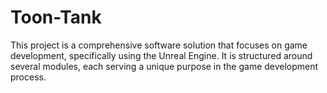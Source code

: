 # Toon-Tank
This project is a comprehensive software solution that focuses on game development, specifically using the Unreal Engine. It is structured around several modules, each serving a unique purpose in the game development process.
